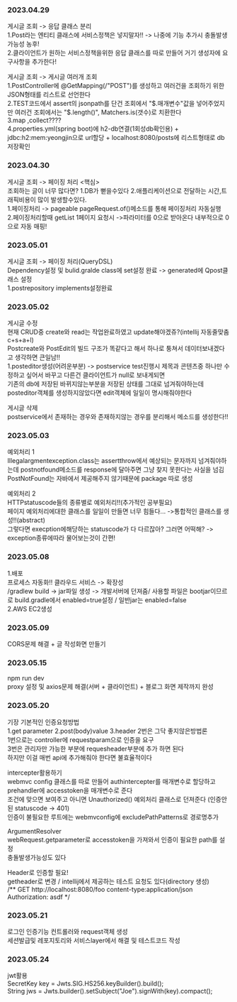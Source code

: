 ### 2023.04.29  
게시글 조회 -> 응답 클래스 분리  
1.Post라는 엔티티 클래스에 서비스정책은 넣지말자!! -> 나중에 기능 추가시 충돌발생가능성 농후!  
2.클라이언트가 원하는 서비스정책을위한 응답 클래스를 따로 만들어 거기 생성자에 요구사항을 추가한다!  

게시글 조회 -> 게시글 여러개 조회  
1.PostController에 @GetMapping(/"POST")를 생성하고 여러건을 조회하기 위한 JSON형태를 리스트로 선언한다  
2.TEST코드에서 assert의 jsonpath를 단건 조회에서 "$.매개변수"값을 넣어주었지만 여러건 조회에서는 "$.length()", Matchers.is(갯수)로 치환한다  
3.map ,collect????  
4.properties.yml(spring boot)에 h2-db연결(1회성db확인용) + jdbc:h2:mem:yeongjin으로 url할당 + localhost:8080/posts에 리스트형태로 db저장확인  

### 2023.04.30  
게시글 조회 -> 페이징 처리
<핵심>  
조회하는 글이 너무 많다면? 1.DB가 뻗을수있다 2.애플리케이션으로 전달하는 시간,트래픽비용이 많이 발생할수있다.  
1.페이징처리 -> pageable pageRequest.of()메소드를 통해 페이징처리 자동실행  
2.페이징처리할때 getList 1페이지 요청시 ->파라미터를 0으로 받아온다 내부적으로 0으로 자동 매핑!  

### 2023.05.01  
게시글 조회 -> 페이징 처리(QueryDSL)  
Dependency설정 및 bulid.gralde class에 set설정 완료 -> generated에 Qpost클래스 설정  
1.postrepository implements설정완료

### 2023.05.02
게시글 수정  
현재 CRUD중 create와 read는 작업완료하였고 update해야겠쥬?(intellij 자동줄맞춤 c+s+a+l)   
Postcreate와 PostEdit의 빌드 구조가 똑같다고 해서 하나로 퉁쳐서 데이터보내겠다고 생각하면 큰일남!!  
1.posteditor생성(어려운부분) -> postservice test진행시 제목과 콘텐츠중 하나만 수정하고 싶어서 바꾸고 다른건 클라이언트가 null로 보내게되면  
기존의 db에 저장된 바뀌지않는부분을 저장된 상태를 그대로 넘겨줘야하는데 posteditor객체를 생성하지않았다면 edit객체에 일일이 명시해줘야한다  

게시글 삭제  
postservice에서 존재하는 경우와 존재하지않는 경우를 분리해서 메소드를 생성한다!!  

### 2023.05.03
예외처리 1  
Illegalargmentexception.class는 assertthrow에서 예상되는 문자까지 넘겨줘야하는데 postnotfound메소드를 response에 달아주면 그냥 찾지 못한다는 사실을 넘김  
PostNotFound는 자바에서 제공해주지 않기때문에 package 따로 생성  

예외처리 2  
HTTPstatuscode들의 종류별로 예외처리!!(추가적인 공부필요)  
페이지 예외처리에대한 클래스를 일일이 만들면 너무 힘들다... ->통합적인 클래스를 생성!!(abstract)  
그렇다면 execption에해당하는 statuscode가 다 다르잖아? 그러면 어떡해? -> exception종류에따라 물어보는것이 간편!  

### 2023.05.08
1.배포  
프로세스 자동화!! 클라우드 서비스 -> 확장성  
/gradlew build -> jar파일 생성 -> 개발서버에 던져줌/ 사용할 파일은 bootjar이므르로 build.gradle에서 enabled=true설정 / 일반jar는 enabled=false  
2.AWS EC2생성


### 2023.05.09  
CORS문제 해결 + 글 작성화면 만들기  

### 2023.05.15  
npm run dev  
proxy 설정 및 axios문제 해결(서버 + 클라이언트) + 블로그 화면 제작까지 완성  

### 2023.05.20  
기장 기본적인 인증요청방법  
1.get parameter 2.post(body)value 3.header 2번은 그닥 좋지않은방법론  
1번으로는 controller에 requestparam으로 인증을 요구  
3번은 관리자만 가능한 부분에 requesheader부분에 추가 하면 된다  
하지만 이걸 매번 api에 추가해줘야 한다면 불효율적이다  

intercepter활용하기  
webmvc config 클래스를 따로 만들어 authintercepter를 매개변수로 할당하고 prehandler에 accesstoken을 매개변수로 준다  
조건에 맞으면 보여주고 아니면 Unauthorized() 예외처리 클래스로 던져준다 (인증안된 statuscode -> 401)  
인증이 불필요한 루트에는 webmvconfig에 excludePathPatterns로 경로명추가  

ArgumentResolver  
webRequest.getparameter로 accesstoken을 가져와서 인증이 필요한 path를 설정  
충돌발생가능성도 있다  

Header로 인증할 필요!  
getheader로 변경 / intellij에서 제공하는 테스트 요청도 있다(directory 생성)  
/**
  GET http://localhost:8080/foo
  content-type:application/json
  Authorization: asdf
*/  
### 2023.05.21  
로그인 인증기능 컨트롤러와 request객체 생성  
세션발급및 레포지토리와 서비스layer에서 해결 및 테스트코드 작성  

### 2023.05.24  
jwt활용  
SecretKey key = Jwts.SIG.HS256.keyBuilder().build();  
String jws = Jwts.builder().setSubject("Joe").signWith(key).compact();






